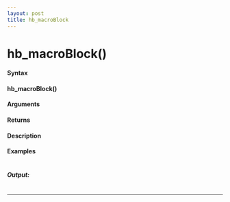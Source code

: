 ```yaml
---
layout: post
title: hb_macroBlock
---
```


# hb_macroBlock()


#### Syntax

#### hb_macroBlock()

#### Arguments

#### Returns

#### Description

#### Examples

```

```

##### Output:

```

```

---